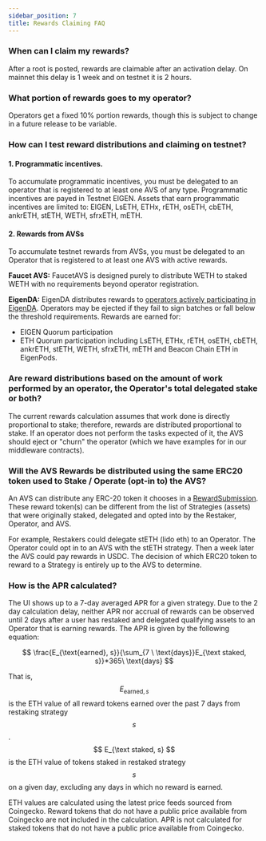 ```yaml
---
sidebar_position: 7
title: Rewards Claiming FAQ
---
```




### When can I claim my rewards?

After a root is posted, rewards are claimable after an activation delay. On mainnet this delay is 1 week and on testnet it is 2 hours.

### What portion of rewards goes to my operator?

Operators get a fixed 10% portion rewards, though this is subject to change in a future release to be variable.

### How can I test reward distributions and claiming on testnet?

#### 1. Programmatic incentives.
To accumulate programmatic incentives, you must be delegated to an operator that is registered to at least one AVS of any type. Programmatic incentives are payed in Testnet EIGEN. Assets that earn programmatic incentives are limited to: EIGEN, LsETH, ETHx, rETH, osETH, cbETH, ankrETH, stETH, WETH, sfrxETH, mETH.

#### 2. Rewards from AVSs
To accumulate testnet rewards from AVSs, you must be delegated to an Operator that is registered to at least one AVS with active rewards.

**Faucet AVS:**
FaucetAVS is designed purely to distribute WETH to staked WETH with no requirements beyond operator registration.

**EigenDA:**
EigenDA distributes rewards to [operators actively participating in EigenDA](https://docs.eigenda.xyz/operator-guides/requirements/). Operators may be ejected if they fail to sign batches or fall below the threshold requirements. Rewards are earned for:
- EIGEN Quorum participation
- ETH Quorum participation including LsETH, ETHx, rETH, osETH, cbETH, ankrETH, stETH, WETH, sfrxETH, mETH and Beacon Chain ETH in EigenPods.


### Are reward distributions based on the amount of work performed by an operator, the Operator's total delegated stake or both?

The current rewards calculation assumes that work done is directly proportional to stake; therefore, rewards are distributed proportional to stake. If an operator does not perform the tasks expected of it, the AVS should eject or "churn" the operator (which we have examples for in our middleware contracts).

### Will the AVS Rewards be distributed using the same ERC20 token used to Stake / Operate (opt-in to) the AVS?

An AVS can distribute any ERC-20 token it chooses in a [RewardSubmission](https://github.com/Layr-Labs/eigenlayer-contracts/blob/dev/docs/core/RewardsCoordinator.md#createavsrewardssubmission). These reward token(s) can be different from the list of Strategies (assets) that were originally staked, delegated and opted into by the Restaker, Operator, and AVS.

For example, Restakers could delegate stETH (lido eth) to an Operator. The Operator could opt in to an AVS with the stETH strategy. Then a week later the AVS could pay rewards in USDC. The decision of which ERC20 token to reward to a Strategy is entirely up to the AVS to determine.

### How is the APR calculated?

The UI shows up to a 7-day averaged APR for a given strategy. Due to the 2 day calculation delay, neither APR nor accrual of rewards can be observed until 2 days after a user has restaked and delegated qualifying assets to an Operator that is earning rewards. The APR is given by the following equation:

$$
\frac{E_{\text{earned}, s}}{\sum_{7 \ \text{days}}E_{\text staked, s}}*365\ \text{days}
$$

That is, $$ E_{\text{earned}, s} $$ is the ETH value of all reward tokens earned over the past 7 days from restaking strategy $$ s $$. 
$$ E_{\text staked, s} $$ is the ETH value of tokens staked in restaked strategy $$ s $$ on a given day, excluding any days in which no reward is earned.

ETH values are calculated using the latest price feeds sourced from Coingecko. Reward tokens that do not have a public price available from Coingecko are not included in the calculation. APR is not calculated for staked tokens that do not have a public price available from Coingecko.
